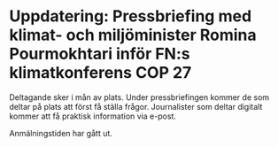 # Uppdatering: Pressbriefing med klimat- och miljöminister Romina Pourmokhtari inför FN:s klimatkonferens COP 27

Deltagande sker i mån av plats. Under pressbriefingen kommer de som deltar på plats att först få ställa frågor. Journalister som deltar digitalt kommer att få praktisk information via e-post.

Anmälningstiden har gått ut.
